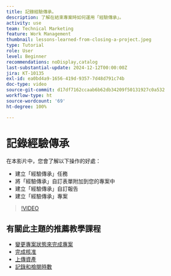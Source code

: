 ```yaml
---
title: 記錄經驗傳承。
description: 了解在結束專案時如何運用「經驗傳承」。
activity: use
team: Technical Marketing
feature: Work Management
thumbnail: lessons-learned-from-closing-a-project.jpeg
type: Tutorial
role: User
level: Beginner
recommendations: noDisplay,catalog
last-substantial-update: 2024-12-12T00:00:00Z
jira: KT-10135
exl-id: ea0bd4a9-1656-419d-9357-7d48d791c74b
doc-type: video
source-git-commit: d17df7162ccaab6b62db34209f50131927c0a532
workflow-type: ht
source-wordcount: '69'
ht-degree: 100%

---
```


# 記錄經驗傳承

在本影片中，您會了解以下操作的好處：

* 建立「經驗傳承」任務
* 將「經驗傳承」自訂表單附加到您的專案中
* 建立「經驗傳承」自訂報告
* 建立「經驗傳承」專案

>[!VIDEO](https://video.tv.adobe.com/v/3441012/?quality=12&learn=on&enablevpops)

## 有關此主題的推薦教學課程

* [變更專案狀態來完成專案](/help/manage-work/projects/change-the-project-status.md)
* [完成核准](/help/manage-work/close-a-project/complete-approvals.md)
* [上傳資產](/help/manage-work/close-a-project/upload-assets.md)
* [記錄和檢閱時數](/help/manage-work/close-a-project/log-and-review-hours.md)

